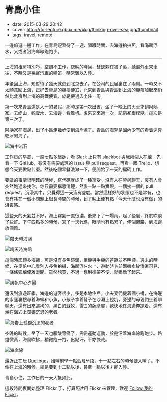 # 青島小住

- date: 2015-03-29 20:42
- cover: http://dn-lepture.qbox.me/blog/thinking-over-sea.jpg/thumbnail
- tags: travel, remote

一邊旅遊一邊工作，在青島短暫待了一週，閒暇時間，去海邊拍拍照，看海鷗浮水，又或者沿海岸線跑跑步。

---

上海的租房特別冷，空調不工作，夜晚的時候，瑟瑟躲在被子裏，聽窗外車來車往，不時又是幾聲汽車的鳴笛，時常難以入睡。

年後回上海，短暫待了幾天就逃到北京去了，在公司的民居裏住了兩周。一時又不太願意回上海，正好去青島的機票便宜，北京到青島與青島到上海的機票加起來仍然比北京到上海的高鐵便宜，於是便過去小住一周。

第一次來青島還是大一的暑假，那時是第一次出省，坐了一晚上的火車才到阿姨家。去嶗山，觀雲水，去海邊，看風帆。後來又來過一次，記憶卻很模糊。這次是第三次了。

阿姨家在海邊，出了小區走幾步便到海岸線了。青島的海算是國內少有的看着還算乾淨的海了。

![海中岩石](//dn-lepture.qbox.me/blog/rocks-in-sea.jpg/thumbnail "青島的海 by Olympus E-PL5")

工作日的早晨，一般七點多起牀，看 Slack 上只有 slackbot 與我兩個人在線，先看一下 GitHub，有沒有需要處理的 issue 與 pull request，再看一眼 Trello，想想今天要做點什麼。然後吃個早餐洗漱一下，便開始了一天的編碼工作。

要做的事情很明確的時候，寫代碼就成了一種享受。沒有人在旁邊聊天，沒有人會突然跑過來找你，你只需要構思清楚，然後一點一點實現，一個接一個的 pull request，沉浸其中，只覺得這一天沒有虛度。當然這樣好的狀態也不是常有，也會有耗在一個小問題上很長時間的時候，到了晚上便有點「今天什麼也沒有做」的沮喪感。

這些天的天氣並不好，海上霧氣一直很濃。後來下了一場雨，起了些風，終於吹淡了些許。下午四點多的時候，寫了一天代碼，眼睛也有點累了，伸個懶腰，到海邊放個風。

![陰天時海鷗](//dn-lepture.qbox.me/blog/shearwater-mist-day.jpg/thumbnail "陰天時拍攝的海鷗 by iPhone 6")

![晴天時海鷗](//dn-lepture.qbox.me/blog/shearwaters-sunny-day.jpg/thumbnail "晴天時拍攝的海鷗 by Olympus E-PL5")

這個時節頗多海鷗，可是沒有長焦鏡頭，相機與手機的差距並不明顯。週末的時候，在奧帆中心看別人長焦拍攝，海鷗浮在水上，遊動時身前兩撇水紋清晰可見，一條條弧線優雅盪開。雖然想買，不過一想到攜帶不便，就猶豫了起來。

![奧帆中心夕陽](//dn-lepture.qbox.me/blog/sunset-at-aofan.jpg/thumbnail "在奧帆中心附近拍攝的夕陽 by iPhone 6")

還沒到旅遊旺季，海邊的遊客很少，多是本地住戶。小夫妻們提着個小桶，在海邊的水窪裏搜尋着海螺和小魚。小孩子拿着鏟子在沙灘上挖坑，旁邊的母親們坐着聊聊天。還有出來遛狗的，黑白的蘇牧，雪白的薩摩耶，歡快地在海邊奔跑着。還有坐在海岩上孤獨沉思的老者。

![海岩上孤獨沉思的老者](//dn-lepture.qbox.me/blog/thinking-over-sea.jpg/thumbnail "海岩上孤獨沉思的老者 by Olympus E-PL5")

夜晚的時候，坐了一天也腰酸背痛了，需要運動運動，於是沿着海岸線跑跑步。路燈微黃，海風吹拂，稍微跑一跑，出點汗，不亦快哉。

![海岸線](//dn-lepture.qbox.me/blog/qingdao-bay.jpg/thumbnail "海岸線 by Olympus E-PL5")

最近正在玩 [Duolingo](https://www.duolingo.com/lepture)，臨睡前學一點西班牙語，十一點左右的時候便入睡了。不像在上海的時候，總是要到十二點以後，甚至一點以後才能入睡。

青島小住，工作日的一天大抵如此。

這段時間裏開始整理 Flickr 了，打算照片用 Flickr 來管理，歡迎 [Follow 我的 Flickr](https://www.flickr.com/photos/lepture/)。